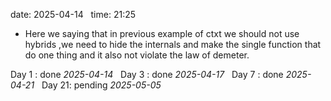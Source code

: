 date: 2025-04-14  
time: 21:25  

  - Here we saying that in previous example of ctxt we should not use hybrids ,we need to hide the internals and make the single function that do one thing and it also not violate the law of demeter.

Day 1 : done *2025-04-14*  
Day 3 : done *2025-04-17*  
Day 7 : done *2025-04-21*  
Day 21: pending *2025-05-05*